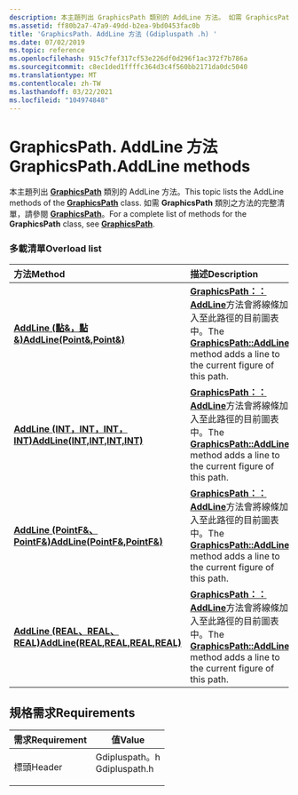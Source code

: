 ```yaml
---
description: 本主題列出 GraphicsPath 類別的 AddLine 方法。 如需 GraphicsPath 類別之方法的完整清單，請參閱 GraphicsPath。
ms.assetid: ff80b2a7-47a9-49dd-b2ea-9bd0453fac0b
title: 'GraphicsPath. AddLine 方法 (Gdipluspath .h) '
ms.date: 07/02/2019
ms.topic: reference
ms.openlocfilehash: 915c7fef317cf53e226df0d296f1ac372f7b786a
ms.sourcegitcommit: c8ec1ded1ffffc364d3c4f560bb2171da0dc5040
ms.translationtype: MT
ms.contentlocale: zh-TW
ms.lasthandoff: 03/22/2021
ms.locfileid: "104974848"
---
```

# <a name="graphicspathaddline-methods"></a><span data-ttu-id="4fe79-104">GraphicsPath. AddLine 方法</span><span class="sxs-lookup"><span data-stu-id="4fe79-104">GraphicsPath.AddLine methods</span></span>

<span data-ttu-id="4fe79-105">本主題列出 [**GraphicsPath**](/windows/win32/api/gdipluspath/nl-gdipluspath-graphicspath) 類別的 AddLine 方法。</span><span class="sxs-lookup"><span data-stu-id="4fe79-105">This topic lists the AddLine methods of the [**GraphicsPath**](/windows/win32/api/gdipluspath/nl-gdipluspath-graphicspath) class.</span></span> <span data-ttu-id="4fe79-106">如需 **GraphicsPath** 類別之方法的完整清單，請參閱 [**GraphicsPath**](/windows/win32/api/gdipluspath/nl-gdipluspath-graphicspath)。</span><span class="sxs-lookup"><span data-stu-id="4fe79-106">For a complete list of methods for the **GraphicsPath** class, see [**GraphicsPath**](/windows/win32/api/gdipluspath/nl-gdipluspath-graphicspath).</span></span>

### <a name="overload-list"></a><span data-ttu-id="4fe79-107">多載清單</span><span class="sxs-lookup"><span data-stu-id="4fe79-107">Overload list</span></span>



| <span data-ttu-id="4fe79-108">方法</span><span class="sxs-lookup"><span data-stu-id="4fe79-108">Method</span></span>                                                                                                       | <span data-ttu-id="4fe79-109">描述</span><span class="sxs-lookup"><span data-stu-id="4fe79-109">Description</span></span>                                                                                                                                                                 |
|:-------------------------------------------------------------------------------------------------------------|:----------------------------------------------------------------------------------------------------------------------------------------------------------------------------|
| <span data-ttu-id="4fe79-110">[**AddLine (點&，點&)**](/windows/win32/api/gdipluspath/nf-gdipluspath-graphicspath-addline(inconstpoint__inconstpoint_))</span><span class="sxs-lookup"><span data-stu-id="4fe79-110">[**AddLine(Point&,Point&)**](/windows/win32/api/gdipluspath/nf-gdipluspath-graphicspath-addline(inconstpoint__inconstpoint_))</span></span>                   | <span data-ttu-id="4fe79-111">[**GraphicsPath：： AddLine**](/windows/win32/api/gdipluspath/nf-gdipluspath-graphicspath-addline(inconstpoint__inconstpoint_))方法會將線條加入至此路徑的目前圖表中。</span><span class="sxs-lookup"><span data-stu-id="4fe79-111">The [**GraphicsPath::AddLine**](/windows/win32/api/gdipluspath/nf-gdipluspath-graphicspath-addline(inconstpoint__inconstpoint_)) method adds a line to the current figure of this path.</span></span><br/>             |
| <span data-ttu-id="4fe79-112">[**AddLine (INT，INT，INT，INT)**](/windows/win32/api/gdipluspath/nf-gdipluspath-graphicspath-addline(inint_inint_inint_inint))</span><span class="sxs-lookup"><span data-stu-id="4fe79-112">[**AddLine(INT,INT,INT,INT)**](/windows/win32/api/gdipluspath/nf-gdipluspath-graphicspath-addline(inint_inint_inint_inint))</span></span>         | <span data-ttu-id="4fe79-113">[**GraphicsPath：： AddLine**](/windows/win32/api/gdipluspath/nf-gdipluspath-graphicspath-addline(inint_inint_inint_inint))方法會將線條加入至此路徑的目前圖表中。</span><span class="sxs-lookup"><span data-stu-id="4fe79-113">The [**GraphicsPath::AddLine**](/windows/win32/api/gdipluspath/nf-gdipluspath-graphicspath-addline(inint_inint_inint_inint)) method adds a line to the current figure of this path.</span></span><br/>     |
| <span data-ttu-id="4fe79-114">[**AddLine (PointF&、PointF&)**](/previous-versions//ms535602(v=vs.85))</span><span class="sxs-lookup"><span data-stu-id="4fe79-114">[**AddLine(PointF&,PointF&)**](/previous-versions//ms535602(v=vs.85))</span></span>               | <span data-ttu-id="4fe79-115">[**GraphicsPath：： AddLine**](/previous-versions//ms535602(v=vs.85))方法會將線條加入至此路徑的目前圖表中。</span><span class="sxs-lookup"><span data-stu-id="4fe79-115">The [**GraphicsPath::AddLine**](/previous-versions//ms535602(v=vs.85)) method adds a line to the current figure of this path.</span></span><br/>           |
| <span data-ttu-id="4fe79-116">[**AddLine (REAL、REAL、REAL)**](/windows/win32/api/gdipluspath/nf-gdipluspath-graphicspath-addline(inreal_inreal_inreal_inreal))</span><span class="sxs-lookup"><span data-stu-id="4fe79-116">[**AddLine(REAL,REAL,REAL,REAL)**](/windows/win32/api/gdipluspath/nf-gdipluspath-graphicspath-addline(inreal_inreal_inreal_inreal))</span></span> | <span data-ttu-id="4fe79-117">[**GraphicsPath：： AddLine**](/windows/win32/api/gdipluspath/nf-gdipluspath-graphicspath-addline(inreal_inreal_inreal_inreal))方法會將線條加入至此路徑的目前圖表中。</span><span class="sxs-lookup"><span data-stu-id="4fe79-117">The [**GraphicsPath::AddLine**](/windows/win32/api/gdipluspath/nf-gdipluspath-graphicspath-addline(inreal_inreal_inreal_inreal)) method adds a line to the current figure of this path.</span></span><br/> |



## <a name="requirements"></a><span data-ttu-id="4fe79-118">規格需求</span><span class="sxs-lookup"><span data-stu-id="4fe79-118">Requirements</span></span>



| <span data-ttu-id="4fe79-119">需求</span><span class="sxs-lookup"><span data-stu-id="4fe79-119">Requirement</span></span> | <span data-ttu-id="4fe79-120">值</span><span class="sxs-lookup"><span data-stu-id="4fe79-120">Value</span></span> |
|-------------------|------------------------------------------------------------------------------------------|
| <span data-ttu-id="4fe79-121">標頭</span><span class="sxs-lookup"><span data-stu-id="4fe79-121">Header</span></span><br/> | <dl> <span data-ttu-id="4fe79-122"><dt>Gdipluspath。h</dt></span><span class="sxs-lookup"><span data-stu-id="4fe79-122"><dt>Gdipluspath.h</dt></span></span> </dl> |



 

 
